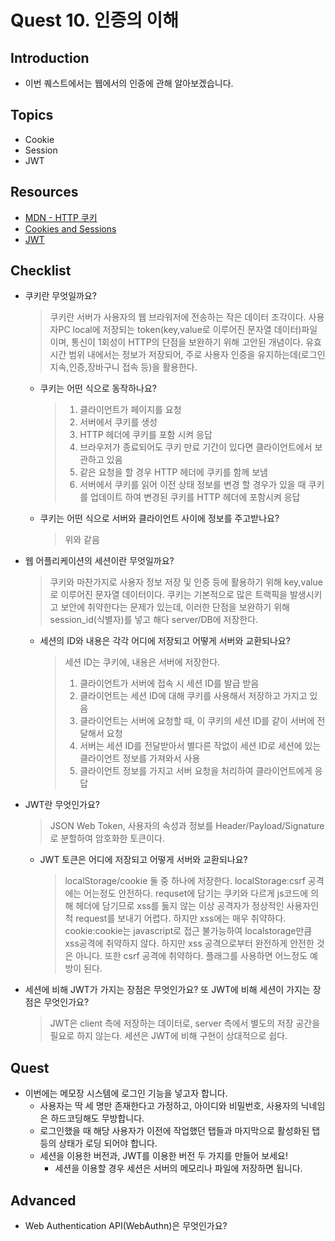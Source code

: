# Quest 10. 인증의 이해

## Introduction

- 이번 퀘스트에서는 웹에서의 인증에 관해 알아보겠습니다.

## Topics

- Cookie
- Session
- JWT

## Resources

- [MDN - HTTP 쿠키](https://developer.mozilla.org/ko/docs/Web/HTTP/Cookies)
- [Cookies and Sessions](https://web.stanford.edu/~ouster/cgi-bin/cs142-fall10/lecture.php?topic=cookie)
- [JWT](https://jwt.io/)

## Checklist

- 쿠키란 무엇일까요?
  > 쿠키란 서버가 사용자의 웹 브라워저에 전송하는 작은 데이터 조각이다.
  > 사용자PC local에 저장되는 token(key,value로 이루어진 문자열 데이터)파일이며, 통신이 1회성이 HTTP의 단점을 보완하기 위해 고안된 개념이다.
  > 유효시간 범위 내에서는 정보가 저장되어, 주로 사용자 인증을 유지하는데(로그인 지속,인증,장바구니 접속 등)을 활용한다.
  - 쿠키는 어떤 식으로 동작하나요?
    > 1. 클라이언트가 페이지를 요청
    > 2. 서버에서 쿠키를 생성
    > 3. HTTP 헤더에 쿠키를 포함 시켜 응답
    > 4. 브라우저가 종료되어도 쿠키 만료 기간이 있다면 클라이언트에서 보관하고 있음
    > 5. 같은 요청을 할 경우 HTTP 헤더에 쿠키를 함께 보냄
    > 6. 서버에서 쿠키를 읽어 이전 상태 정보를 변경 할 경우가 있을 때 쿠키를 업데이트 하여 변경된 쿠키를 HTTP 헤더에 포함시켜 응답
  - 쿠키는 어떤 식으로 서버와 클라이언트 사이에 정보를 주고받나요?
    > 위와 같음
- 웹 어플리케이션의 세션이란 무엇일까요?
  > 쿠키와 마찬가지로 사용자 정보 저장 및 인증 등에 활용하기 위해 key,value로 이루어진 문자열 데이터이다.
  > 쿠키는 기본적으로 많은 트랙픽을 발생시키고 보안에 취약한다는 문제가 있는데, 이러한 단점을 보완하기 위해 session_id(식별자)를 넣고 해다 server/DB에 저장한다.
  - 세션의 ID와 내용은 각각 어디에 저장되고 어떻게 서버와 교환되나요?
    > 세션 ID는 쿠키에, 내용은 서버에 저장한다.
    >
    > 1.  클라이언트가 서버에 접속 시 세션 ID를 발급 받음
    > 2.  클라이언트는 세션 ID에 대해 쿠키를 사용해서 저장하고 가지고 있음
    > 3.  클라이언트는 서버에 요청할 때, 이 쿠키의 세션 ID를 같이 서버에 전달해서 요청
    > 4.  서버는 세션 ID를 전달받아서 별다른 작없이 세션 ID로 세션에 있는 클라이언트 정보를 가져와서 사용
    > 5.  클라이언트 정보를 가지고 서버 요청을 처리하여 클라이언트에게 응답
- JWT란 무엇인가요?
  > JSON Web Token, 사용자의 속성과 정보를 Header/Payload/Signature로 분할하여 암호화한 토큰이다.
  - JWT 토큰은 어디에 저장되고 어떻게 서버와 교환되나요?
    > localStorage/cookie 둘 중 하나에 저장한다.
    > localStorage:csrf 공격에는 어는정도 안전하다. requset에 담기는 쿠키와 다르게 js코드에 의해 헤더에 담기므로 xss를 둟지 않는 이상 공격자가 정상적인 사용자인 척 request를 보내기 어렵다. 하지만 xss에는 매우 취약하다.
    > cookie:cookie는 javascript로 접근 불가능하여 localstorage만큼 xss공격에 취약하지 않다. 하지만 xss 공격으로부터 완전하게 안전한 것은 아니다. 또한 csrf 공격에 취약하다. 플래그를 사용하면 어느정도 예방이 된다.
- 세션에 비해 JWT가 가지는 장점은 무엇인가요? 또 JWT에 비해 세션이 가지는 장점은 무엇인가요?
  > JWT은 client 측에 저장하는 데이터로, server 측에서 별도의 저장 공간을 필요로 하지 않는다.
  > 세션은 JWT에 비해 구현이 상대적으로 쉽다.

## Quest

- 이번에는 메모장 시스템에 로그인 기능을 넣고자 합니다.
  - 사용자는 딱 세 명만 존재한다고 가정하고, 아이디와 비밀번호, 사용자의 닉네임은 하드코딩해도 무방합니다.
  - 로그인했을 때 해당 사용자가 이전에 작업했던 탭들과 마지막으로 활성화된 탭 등의 상태가 로딩 되어야 합니다.
  - 세션을 이용한 버전과, JWT를 이용한 버전 두 가지를 만들어 보세요!
    - 세션을 이용할 경우 세션은 서버의 메모리나 파일에 저장하면 됩니다.

## Advanced

- Web Authentication API(WebAuthn)은 무엇인가요?
